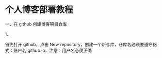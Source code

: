 # 个人博客部署教程

一、在 github 创建博客项目仓库

1、

首先打开 github，点击 New repository，创建一个新仓库，仓库名必须要遵守格式：账户名.github.io，注意：用户名必须正确
